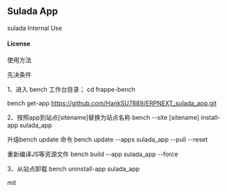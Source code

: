 ## Sulada App

sulada Internal Use

#### License
使用方法

先决条件

1、进入 bench 工作台目录；
cd frappe-bench

bench get-app https://github.com/HankSU7889/ERPNEXT_sulada_app.git

2、按照app到站点[sitename]替换为站点名称
bench --site [sitename] install-app sulada_app

升级bench update 命令
bench update --apps sulada_app --pull --reset

重新编译JS等资源文件
bench build --app sulada_app --force

3、从站点卸载
bench uninstall-app sulada_app


mit

